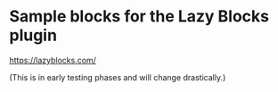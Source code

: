 
# Sample blocks for the Lazy Blocks plugin

https://lazyblocks.com/

(This is in early testing phases and will change drastically.)
